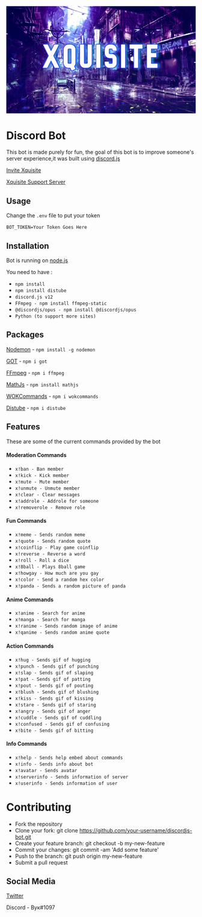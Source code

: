 <img src="img/wallpaper.jpg">

# Discord Bot
This bot is made purely for fun, the goal of this bot is to improve someone's server experience,it was built using [discord.js](https://discord.js.org/#/)

[Invite Xquisite](https://discord.com/api/oauth2/authorize?client_id=840968738122498070&permissions=8&scope=bot)

[Xquisite Support Server](https://dsc.gg/xquisite-support)

## Usage
Change the ```.env``` file to put your token

```
BOT_TOKEN=Your Token Goes Here
```
## Installation
Bot is running on [node.js](https://nodejs.org/en/)

You need to have :

* ```npm install```
* ```npm install distube```
* ```discord.js v12```
* ```FFmpeg - npm install ffmpeg-static```
* ```@discordjs/opus - npm install @discordjs/opus```
* ```Python (to support more sites)```

## Packages
[Nodemon](https://www.npmjs.com/package/nodemon) - ```npm install -g nodemon```

[GOT](https://www.npmjs.com/package/got) - ```npm i got```

[FFmpeg](https://www.npmjs.com/package/ffmpeg) - ```npm i ffmpeg```

[MathJs](https://www.npmjs.com/package/mathjs) - ```npm install mathjs```

[WOKCommands](https://www.npmjs.com/package/wokcommands) - ```npm i wokcommands```

[Distube](https://www.npmjs.com/package/distube) - ```npm i distube```

## Features
These are some of the current commands provided by the bot

#### Moderation Commands
* ```x!ban - Ban member```
* ```x!kick - Kick member```
* ```x!mute - Mute member```
* ```x!unmute - Unmute member```
* ```x!clear - Clear messages```
* ```x!addrole - Addrole for someone```
* ```x!removerole - Remove role```

#### Fun Commands
* ```x!meme - Sends random meme```
* ```x!quote - Sends random quote```
* ```x!coinflip - Play game coinflip```
* ```x!reverse - Reverse a word```
* ```x!roll - Roll a dice```
* ```x!8ball - Plays 8ball game```
* ```x!howgay - How much are you gay```
* ```x!color - Send a random hex color```
* ```x!panda - Sends a random picture of panda```

#### Anime Commands
* ```x!anime - Search for anime```
* ```x!manga - Search for manga```
* ```x!ranime - Sends random image of anime```
* ```x!qanime - Sends random anime quote```

#### Action Commands
* ```x!hug - Sends gif of hugging```
* ```x!punch - Sends gif of punching```
* ```x!slap - Sends gif of slaping```
* ```x!pat - Sends gif of patting```
* ```x!pout - Sends gif of pouting```
* ```x!blush - Sends gif of blushing```
* ```x!kiss - Sends gif of kissing```
* ```x!stare - Sends gif of staring```
* ```x!angry - Sends gif of anger```
* ```x!cuddle - Sends gif of cuddling```
* ```x!confused - Sends gif of confusing```
* ```x!bite - Sends gif of bitting```

#### Info Commands
* ```x!help - Sends help embed about commands```
* ```x!info - Sends info about bot```
* ```x!avatar - Sends avatar```
* ```x!serverinfo - Sends information of server```
* ```x!userinfo - Sends information of user```

# Contributing
* Fork the repository
* Clone your fork: git clone https://github.com/your-username/discordjs-bot.git
* Create your feature branch: git checkout -b my-new-feature
* Commit your changes: git commit -am 'Add some feature'
* Push to the branch: git push origin my-new-feature
* Submit a pull request

## Social Media
[Twitter](https://twitter.com/yuukasuoh)

Discord - Вук#1097
